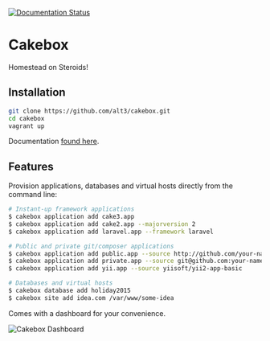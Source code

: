 [![Documentation Status](https://readthedocs.org/projects/cakebox/badge)](https://cakebox.readthedocs.org)

# Cakebox

Homestead on Steroids!

## Installation

```bash
git clone https://github.com/alt3/cakebox.git
cd cakebox
vagrant up
```

Documentation [found here](http://cakebox.readthedocs.org/en/latest/).

## Features

Provision applications, databases and virtual hosts directly from the command
line:

```bash
# Instant-up framework applications
$ cakebox application add cake3.app
$ cakebox application add cake2.app --majorversion 2
$ cakebox application add laravel.app --framework laravel

# Public and private git/composer applications
$ cakebox application add public.app --source http://github.com/your-name/repository
$ cakebox application add private.app --source git@github.com:your-name/repository.git
$ cakebox application add yii.app --source yiisoft/yii2-app-basic

# Databases and virtual hosts
$ cakebox database add holiday2015
$ cakebox site add idea.com /var/www/some-idea
```
Comes with a dashboard for your convenience.

![Cakebox Dashboard](docs/sources/img/cakebox-dashboard.png)

